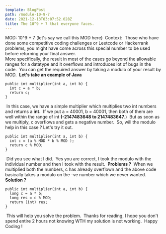 ```yaml
---
template: BlogPost
path: /module-10-9-7
date: 2021-12-13T03:07:52.028Z
title: The 10^9 + 7 that everyone faces.
---
```

MOD: 10^9 + 7 (let's say we call this MOD here)
﻿
Context:
﻿
Those who have done some competitive coding challenges or Leetcode or Hackerrank problems, you might have come across this special number to be used before returning your final answer.\
More specifically, the result in most of the cases go beyond the allowable ranges for a datatype and it overflows and introduces lot of bugs in the code.
﻿
You can get the required answer by taking a modulo of your result by MOD.
﻿
**Let's take an example of Java**
﻿
```
public int multiplier(int a, int b) {
  int c = a * b;
  return c;
}
```
﻿
In this case, we have a simple multiplier which multiplies two int numbers and returns a **int.**
﻿
If we put a = 40001, b = 40001, then both of them are well within the range of int **(-2147483648 to 2147483647**.)
﻿
But as soon as we multiply, c overflows and gets a negative number.
﻿
So, will the modulo help in this case ? Let's try it out.
﻿
```
public int multiplier(int a, int b) {
  int c = (a % MOD * b % MOD );
  return c % MOD;
}
```
﻿
Did you see what I did. 
﻿
Yes you are correct, I took the modulo with the individual number and then I took with the result.
﻿
**Problems ?**
﻿
When we multiplied both the numbers, c has already overflown and the above code basically takes a modulo on the -ve number which we never wanted.
﻿
**Solution ?** 
﻿
```
public int multiplier(int a, int b) {
  long c = a * b;
  long res = c % MOD;
  return (int) res;
}
```
﻿
This will help you solve the problem.
﻿
Thanks for reading, I hope you don't spend entire 2 hours not knowing WTH my solution is not working.
﻿
Happy Coding !
